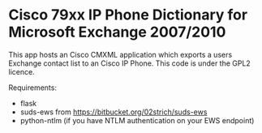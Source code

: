 Cisco 79xx IP Phone Dictionary for Microsoft Exchange 2007/2010
=============

This app hosts an Cisco CMXML application which exports a users Exchange contact list to an Cisco IP Phone. This code is under the GPL2 licence.

Requirements:

*   flask
*   suds-ews from https://bitbucket.org/02strich/suds-ews
*   python-ntlm (if you have NTLM authentication on your EWS endpoint)